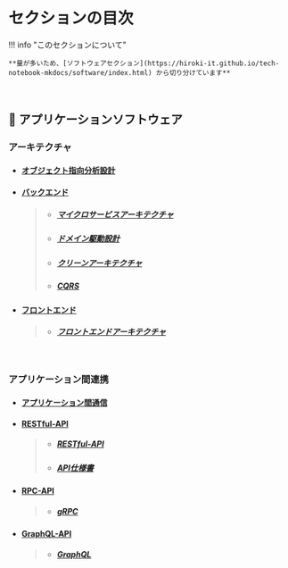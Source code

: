 
# セクションの目次

!!! info "このセクションについて"

    **量が多いため、[ソフトウェアセクション](https://hiroki-it.github.io/tech-notebook-mkdocs/software/index.html) から切り分けています**

<br>

## 🚀 アプリケーションソフトウェア


### アーキテクチャ

* #### [︎オブジェクト指向分析設計](https://hiroki-it.github.io/tech-notebook-mkdocs/software/software_application_architecture_analysis_and_design.html)
* #### <u>バックエンド</u>
  > * ##### [︎マイクロサービスアーキテクチャ](https://hiroki-it.github.io/tech-notebook-mkdocs/software/software_application_architecture_backend_microservices.html)
  > * ##### [︎ドメイン駆動設計](https://hiroki-it.github.io/tech-notebook-mkdocs/software/software_application_architecture_backend_domain_driven_design.html)
  > * ##### [︎クリーンアーキテクチャ](https://hiroki-it.github.io/tech-notebook-mkdocs/software/software_application_architecture_backend_domain_driven_design_clean_architecture.html)
  > * ##### [︎CQRS](https://hiroki-it.github.io/tech-notebook-mkdocs/software/software_application_architecture_backend_cqrs.html)

* #### <u>フロントエンド</u>
  > * ##### [︎フロントエンドアーキテクチャ](https://hiroki-it.github.io/tech-notebook-mkdocs/software/software_application_architecture_frontend.html)

<br>

### アプリケーション間連携

* #### [︎アプリケーション間通信](https://hiroki-it.github.io/tech-notebook-mkdocs/software/software_application_collaboration_communication.html)

* #### <u>RESTful-API</u>
  > * ##### [︎RESTful-API](https://hiroki-it.github.io/tech-notebook-mkdocs/software/software_application_collaboration_api_restful.html)
  > * ##### [︎API仕様書](https://hiroki-it.github.io/tech-notebook-mkdocs/software/software_application_collaboration_api_restful_api_specification.html)

* #### <u>RPC-API</u>
  > * ##### [︎gRPC](https://hiroki-it.github.io/tech-notebook-mkdocs/software/software_application_collaboration_api_rpc_api_grpc.html)

* #### <u>GraphQL-API</u>
  > * ##### [GraphQL](https://hiroki-it.github.io/tech-notebook-mkdocs/software/software_application_collaboration_api_graphql_api_graphql.html)
